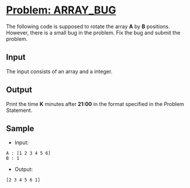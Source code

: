 # [Problem: ARRAY_BUG](https://www.interviewbit.com/problems/arraybug/)

The following code is supposed to rotate the array **A** by **B** positions. <br>
However, there is a small bug in the problem. Fix the bug and submit the problem.

## Input

The input consists of an array and a integer.

## Output

Print the time **K** minutes after **21:00** in the format specified in the Problem Statement.

## Sample

- Input:
```
A : [1 2 3 4 5 6]
B : 1
```

- Output:
```
[2 3 4 5 6 1]
```
